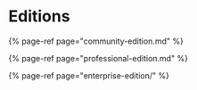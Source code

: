 # Editions



{% page-ref page="community-edition.md" %}

{% page-ref page="professional-edition.md" %}

{% page-ref page="enterprise-edition/" %}



